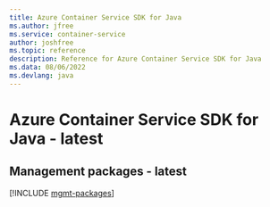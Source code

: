 ```yaml
---
title: Azure Container Service SDK for Java
ms.author: jfree
ms.service: container-service
author: joshfree
ms.topic: reference
description: Reference for Azure Container Service SDK for Java
ms.data: 08/06/2022
ms.devlang: java
---
```

# Azure Container Service SDK for Java - latest

## Management packages - latest
[!INCLUDE [mgmt-packages](container-service-mgmt-index.md)]